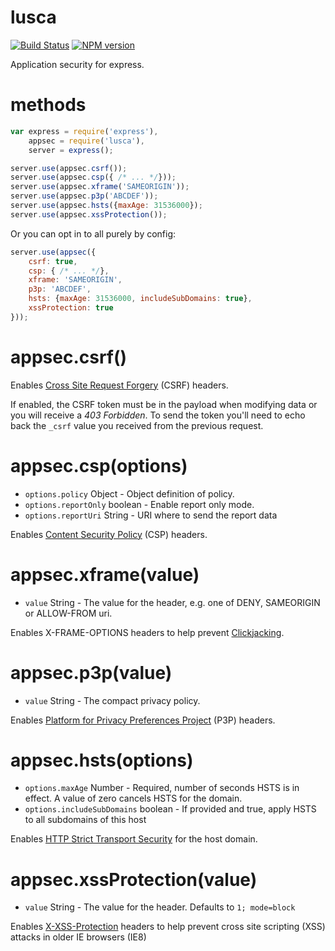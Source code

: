 # lusca

[![Build Status](https://travis-ci.org/paypal/lusca.png?branch=master)](https://travis-ci.org/paypal/lusca)
[![NPM version](https://badge.fury.io/js/lusca.png)](http://badge.fury.io/js/lusca)

Application security for express.

# methods

```js
var express = require('express'),
	appsec = require('lusca'),
	server = express();

server.use(appsec.csrf());
server.use(appsec.csp({ /* ... */}));
server.use(appsec.xframe('SAMEORIGIN'));
server.use(appsec.p3p('ABCDEF'));
server.use(appsec.hsts({maxAge: 31536000});
server.use(appsec.xssProtection());
```

Or you can opt in to all purely by config:

```js
server.use(appsec({
    csrf: true,
    csp: { /* ... */},
    xframe: 'SAMEORIGIN',
    p3p: 'ABCDEF',
    hsts: {maxAge: 31536000, includeSubDomains: true},
    xssProtection: true
}));
```

# appsec.csrf()

Enables [Cross Site Request Forgery](https://www.owasp.org/index.php/Cross-Site_Request_Forgery_\(CSRF\)) (CSRF) headers.

If enabled, the CSRF token must be in the payload when modifying data or you will receive a *403 Forbidden*. To send the token you'll need to echo back the `_csrf` value you received from the previous request.


# appsec.csp(options)

* `options.policy` Object - Object definition of policy.
* `options.reportOnly` boolean - Enable report only mode.
* `options.reportUri` String - URI where to send the report data

Enables [Content Security Policy](https://www.owasp.org/index.php/Content_Security_Policy) (CSP) headers.



# appsec.xframe(value)

* `value` String - The value for the header, e.g. one of DENY, SAMEORIGIN or ALLOW-FROM uri.

Enables X-FRAME-OPTIONS headers to help prevent [Clickjacking](https://www.owasp.org/index.php/Clickjacking).



# appsec.p3p(value)

* `value` String - The compact privacy policy.

Enables [Platform for Privacy Preferences Project](http://support.microsoft.com/kb/290333) (P3P) headers.



# appsec.hsts(options)

* `options.maxAge` Number - Required, number of seconds HSTS is in effect. A value of zero cancels HSTS for the domain.
* `options.includeSubDomains` boolean - If provided and true, apply HSTS to all subdomains of this host

Enables [HTTP Strict Transport Security](https://www.owasp.org/index.php/HTTP_Strict_Transport_Security) for the host domain.



# appsec.xssProtection(value)

* `value` String - The value for the header.  Defaults to `1; mode=block`

Enables [X-XSS-Protection](http://blogs.msdn.com/b/ie/archive/2008/07/02/ie8-security-part-iv-the-xss-filter.aspx) headers to help prevent cross site scripting (XSS) attacks in older IE browsers (IE8)

